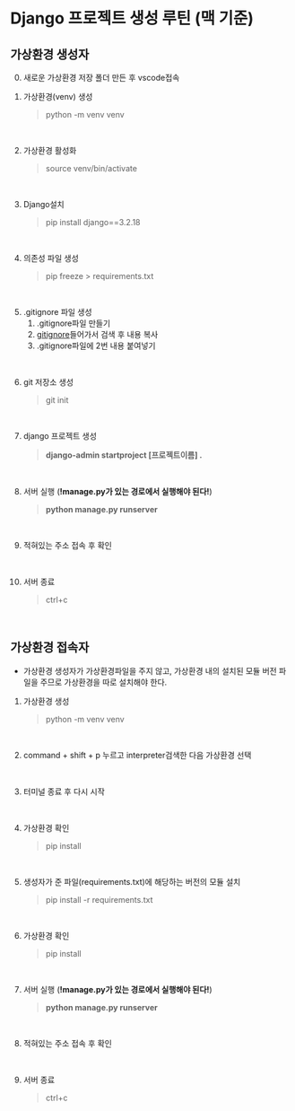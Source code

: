 # Django 프로젝트 생성 루틴 (맥 기준)

## 가상환경 생성자

0. 새로운 가상환경 저장 폴더 만든 후 vscode접속

1. 가상환경(venv) 생성
    > python -m venv venv

<br/>

2. 가상환경 활성화
    > source venv/bin/activate

<br/>

3. Django설치
    > pip install django==3.2.18

<br/>

4. 의존성 파일 생성
    > pip freeze > requirements.txt

<br/>

5. .gitignore 파일 생성 
    1.  .gitignore파일 만들기 
    2. [gitignore](https://www.toptal.com/developers/gitignore/)들어가서 검색 후 내용 복사
    3. .gitignore파일에 2번 내용 붙여넣기

<br/>

6. git 저장소 생성
    > git init

<br/>

7. django 프로젝트 생성
    > **django-admin startproject [프로젝트이름] .**

<br/>

8. 서버 실행 (**!manage.py가 있는 경로에서 실행해야 된다!**)
    > **python manage.py runserver**

<br/>

9. 적혀있는 주소 접속 후 확인

<br/>

10. 서버 종료 
    > ctrl+c

<br/>

## 가상환경 접속자
- 가상환경 생성자가 가상환경파일을 주지 않고, 가상환경 내의 설치된 모듈 버전 파일을 주므로 가상환경을 따로 설치해야 한다.

1. 가상환경 생성
    > python -m venv venv

<br/>

2. command + shift + p 누르고 interpreter검색한 다음 가상환경 선택

<br/>

3. 터미널 종료 후 다시 시작

<br/>

4. 가상환경 확인
    > pip install

<br/>

5. 생성자가 준 파일(requirements.txt)에 해당하는 버전의 모듈 설치
    > pip install -r requirements.txt

<br/>

6. 가상환경 확인
    > pip install

<br/>

7. 서버 실행 (**!manage.py가 있는 경로에서 실행해야 된다!**)
    > **python manage.py runserver**

<br/>

8. 적혀있는 주소 접속 후 확인

<br/>

9. 서버 종료 
    > ctrl+c